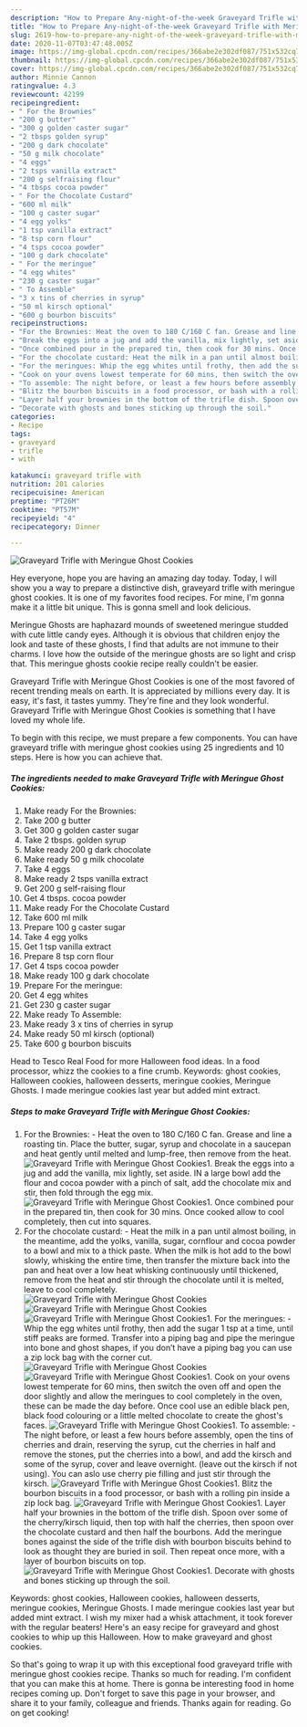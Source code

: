 ```yaml
---
description: "How to Prepare Any-night-of-the-week Graveyard Trifle with Meringue Ghost Cookies"
title: "How to Prepare Any-night-of-the-week Graveyard Trifle with Meringue Ghost Cookies"
slug: 2619-how-to-prepare-any-night-of-the-week-graveyard-trifle-with-meringue-ghost-cookies
date: 2020-11-07T03:47:48.005Z
image: https://img-global.cpcdn.com/recipes/366abe2e302df087/751x532cq70/graveyard-trifle-with-meringue-ghost-cookies-recipe-main-photo.jpg
thumbnail: https://img-global.cpcdn.com/recipes/366abe2e302df087/751x532cq70/graveyard-trifle-with-meringue-ghost-cookies-recipe-main-photo.jpg
cover: https://img-global.cpcdn.com/recipes/366abe2e302df087/751x532cq70/graveyard-trifle-with-meringue-ghost-cookies-recipe-main-photo.jpg
author: Minnie Cannon
ratingvalue: 4.3
reviewcount: 42199
recipeingredient:
- " For the Brownies"
- "200 g butter"
- "300 g golden caster sugar"
- "2 tbsps golden syrup"
- "200 g dark chocolate"
- "50 g milk chocolate"
- "4 eggs"
- "2 tsps vanilla extract"
- "200 g selfraising flour"
- "4 tbsps cocoa powder"
- " For the Chocolate Custard"
- "600 ml milk"
- "100 g caster sugar"
- "4 egg yolks"
- "1 tsp vanilla extract"
- "8 tsp corn flour"
- "4 tsps cocoa powder"
- "100 g dark chocolate"
- " For the meringue"
- "4 egg whites"
- "230 g caster sugar"
- " To Assemble"
- "3 x tins of cherries in syrup"
- "50 ml kirsch optional"
- "600 g bourbon biscuits"
recipeinstructions:
- "For the Brownies: Heat the oven to 180 C/160 C fan. Grease and line a roasting tin. Place the butter, sugar, syrup and chocolate in a saucepan and heat gently until melted and lump-free, then remove from the heat."
- "Break the eggs into a jug and add the vanilla, mix lightly, set aside. IN a large bowl add the flour and cocoa powder with a pinch of salt, add the chocolate mix and stir, then fold through the egg mix."
- "Once combined pour in the prepared tin, then cook for 30 mins. Once cooked allow to cool completely, then cut into squares."
- "For the chocolate custard: Heat the milk in a pan until almost boiling, in the meantime, add the yolks, vanilla, sugar, cornflour and cocoa powder to a bowl and mix to a thick paste. When the milk is hot add to the bowl slowly, whisking the entire time, then transfer the mixture back into the pan and heat over a low heat whisking continuously until thickened, remove from the heat and stir through the chocolate until it is melted, leave to cool completely."
- "For the meringues: Whip the egg whites until frothy, then add the sugar 1 tsp at a time, until stiff peaks are formed. Transfer into a piping bag and pipe the meringue into bone and ghost shapes, if you don’t have a piping bag you can use a zip lock bag with the corner cut."
- "Cook on your ovens lowest temperate for 60 mins, then switch the oven off and open the door slightly and allow the meringues to cool completely in the oven, these can be made the day before. Once cool use an edible black pen, black food colouring or a little melted chocolate to create the ghost&#39;s faces."
- "To assemble: The night before, or least a few hours before assembly, open the tins of cherries and drain, reserving the syrup, cut the cherries in half and remove the stones, put the cherries into a bowl, and add the kirsch and some of the syrup, cover and leave overnight. (leave out the kirsch if not using). You can aslo use cherry pie filling and just stir through the kirsch."
- "Blitz the bourbon biscuits in a food processor, or bash with a rolling pin inside a zip lock bag."
- "Layer half your brownies in the bottom of the trifle dish. Spoon over some of the cherry/kirsch liquid, then top with half the cherries, then spoon over the chocolate custard and then half the bourbons. Add the meringue bones against the side of the trifle dish with bourbon biscuits behind to look as thought they are buried in soil. Then repeat once more, with a layer of bourbon biscuits on top."
- "Decorate with ghosts and bones sticking up through the soil."
categories:
- Recipe
tags:
- graveyard
- trifle
- with

katakunci: graveyard trifle with 
nutrition: 201 calories
recipecuisine: American
preptime: "PT26M"
cooktime: "PT57M"
recipeyield: "4"
recipecategory: Dinner

---
```



![Graveyard Trifle with Meringue Ghost Cookies](https://img-global.cpcdn.com/recipes/366abe2e302df087/751x532cq70/graveyard-trifle-with-meringue-ghost-cookies-recipe-main-photo.jpg)

Hey everyone, hope you are having an amazing day today. Today, I will show you a way to prepare a distinctive dish, graveyard trifle with meringue ghost cookies. It is one of my favorites food recipes. For mine, I'm gonna make it a little bit unique. This is gonna smell and look delicious.

Meringue Ghosts are haphazard mounds of sweetened meringue studded with cute little candy eyes. Although it is obvious that children enjoy the look and taste of these ghosts, I find that adults are not immune to their charms. I love how the outside of the meringue ghosts are so light and crisp that. This meringue ghosts cookie recipe really couldn&#39;t be easier.

Graveyard Trifle with Meringue Ghost Cookies is one of the most favored of recent trending meals on earth. It is appreciated by millions every day. It is easy, it's fast, it tastes yummy. They're fine and they look wonderful. Graveyard Trifle with Meringue Ghost Cookies is something that I have loved my whole life.


To begin with this recipe, we must prepare a few components. You can have graveyard trifle with meringue ghost cookies using 25 ingredients and 10 steps. Here is how you can achieve that.

<!--inarticleads1-->

##### The ingredients needed to make Graveyard Trifle with Meringue Ghost Cookies:

1. Make ready  For the Brownies:
1. Take 200 g butter
1. Get 300 g golden caster sugar
1. Take 2 tbsps. golden syrup
1. Make ready 200 g dark chocolate
1. Make ready 50 g milk chocolate
1. Take 4 eggs
1. Make ready 2 tsps vanilla extract
1. Get 200 g self-raising flour
1. Get 4 tbsps. cocoa powder
1. Make ready  For the Chocolate Custard
1. Take 600 ml milk
1. Prepare 100 g caster sugar
1. Take 4 egg yolks
1. Get 1 tsp vanilla extract
1. Prepare 8 tsp corn flour
1. Get 4 tsps cocoa powder
1. Make ready 100 g dark chocolate
1. Prepare  For the meringue:
1. Get 4 egg whites
1. Get 230 g caster sugar
1. Make ready  To Assemble:
1. Make ready 3 x tins of cherries in syrup
1. Make ready 50 ml kirsch (optional)
1. Take 600 g bourbon biscuits


Head to Tesco Real Food for more Halloween food ideas. In a food processor, whizz the cookies to a fine crumb. Keywords: ghost cookies, Halloween cookies, halloween desserts, meringue cookies, Meringue Ghosts. I made meringue cookies last year but added mint extract. 

<!--inarticleads2-->

##### Steps to make Graveyard Trifle with Meringue Ghost Cookies:

1. For the Brownies: - Heat the oven to 180 C/160 C fan. Grease and line a roasting tin. Place the butter, sugar, syrup and chocolate in a saucepan and heat gently until melted and lump-free, then remove from the heat.
<img src="//assets-global.cpcdn.com/assets/icons/button_play-2c75c40dde080a61004c1f40b05d8f140eaff45d7e9e6481dc71c63d2e7c4909.png" alt="Graveyard Trifle with Meringue Ghost Cookies">1. Break the eggs into a jug and add the vanilla, mix lightly, set aside. IN a large bowl add the flour and cocoa powder with a pinch of salt, add the chocolate mix and stir, then fold through the egg mix.
<img src="//assets-global.cpcdn.com/assets/icons/button_play-2c75c40dde080a61004c1f40b05d8f140eaff45d7e9e6481dc71c63d2e7c4909.png" alt="Graveyard Trifle with Meringue Ghost Cookies">1. Once combined pour in the prepared tin, then cook for 30 mins. Once cooked allow to cool completely, then cut into squares.
1. For the chocolate custard: - Heat the milk in a pan until almost boiling, in the meantime, add the yolks, vanilla, sugar, cornflour and cocoa powder to a bowl and mix to a thick paste. When the milk is hot add to the bowl slowly, whisking the entire time, then transfer the mixture back into the pan and heat over a low heat whisking continuously until thickened, remove from the heat and stir through the chocolate until it is melted, leave to cool completely.
<img src="//assets-global.cpcdn.com/assets/icons/button_play-2c75c40dde080a61004c1f40b05d8f140eaff45d7e9e6481dc71c63d2e7c4909.png" alt="Graveyard Trifle with Meringue Ghost Cookies"><img src="//assets-global.cpcdn.com/assets/icons/button_play-2c75c40dde080a61004c1f40b05d8f140eaff45d7e9e6481dc71c63d2e7c4909.png" alt="Graveyard Trifle with Meringue Ghost Cookies"><img src="//assets-global.cpcdn.com/assets/icons/button_play-2c75c40dde080a61004c1f40b05d8f140eaff45d7e9e6481dc71c63d2e7c4909.png" alt="Graveyard Trifle with Meringue Ghost Cookies">1. For the meringues: - Whip the egg whites until frothy, then add the sugar 1 tsp at a time, until stiff peaks are formed. Transfer into a piping bag and pipe the meringue into bone and ghost shapes, if you don’t have a piping bag you can use a zip lock bag with the corner cut.
<img src="//assets-global.cpcdn.com/assets/icons/button_play-2c75c40dde080a61004c1f40b05d8f140eaff45d7e9e6481dc71c63d2e7c4909.png" alt="Graveyard Trifle with Meringue Ghost Cookies"><img src="//assets-global.cpcdn.com/assets/icons/button_play-2c75c40dde080a61004c1f40b05d8f140eaff45d7e9e6481dc71c63d2e7c4909.png" alt="Graveyard Trifle with Meringue Ghost Cookies">1. Cook on your ovens lowest temperate for 60 mins, then switch the oven off and open the door slightly and allow the meringues to cool completely in the oven, these can be made the day before. Once cool use an edible black pen, black food colouring or a little melted chocolate to create the ghost&#39;s faces.
<img src="//assets-global.cpcdn.com/assets/icons/button_play-2c75c40dde080a61004c1f40b05d8f140eaff45d7e9e6481dc71c63d2e7c4909.png" alt="Graveyard Trifle with Meringue Ghost Cookies">1. To assemble: - The night before, or least a few hours before assembly, open the tins of cherries and drain, reserving the syrup, cut the cherries in half and remove the stones, put the cherries into a bowl, and add the kirsch and some of the syrup, cover and leave overnight. (leave out the kirsch if not using). You can aslo use cherry pie filling and just stir through the kirsch.
<img src="//assets-global.cpcdn.com/assets/icons/button_play-2c75c40dde080a61004c1f40b05d8f140eaff45d7e9e6481dc71c63d2e7c4909.png" alt="Graveyard Trifle with Meringue Ghost Cookies">1. Blitz the bourbon biscuits in a food processor, or bash with a rolling pin inside a zip lock bag.
<img src="//assets-global.cpcdn.com/assets/icons/button_play-2c75c40dde080a61004c1f40b05d8f140eaff45d7e9e6481dc71c63d2e7c4909.png" alt="Graveyard Trifle with Meringue Ghost Cookies">1. Layer half your brownies in the bottom of the trifle dish. Spoon over some of the cherry/kirsch liquid, then top with half the cherries, then spoon over the chocolate custard and then half the bourbons. Add the meringue bones against the side of the trifle dish with bourbon biscuits behind to look as thought they are buried in soil. Then repeat once more, with a layer of bourbon biscuits on top.
<img src="//assets-global.cpcdn.com/assets/icons/button_play-2c75c40dde080a61004c1f40b05d8f140eaff45d7e9e6481dc71c63d2e7c4909.png" alt="Graveyard Trifle with Meringue Ghost Cookies">1. Decorate with ghosts and bones sticking up through the soil.


Keywords: ghost cookies, Halloween cookies, halloween desserts, meringue cookies, Meringue Ghosts. I made meringue cookies last year but added mint extract. I wish my mixer had a whisk attachment, it took forever with the regular beaters! Here&#39;s an easy recipe for graveyard and ghost cookies to whip up this Halloween. How to make graveyard and ghost cookies. 

So that's going to wrap it up with this exceptional food graveyard trifle with meringue ghost cookies recipe. Thanks so much for reading. I'm confident that you can make this at home. There is gonna be interesting food in home recipes coming up. Don't forget to save this page in your browser, and share it to your family, colleague and friends. Thanks again for reading. Go on get cooking!
